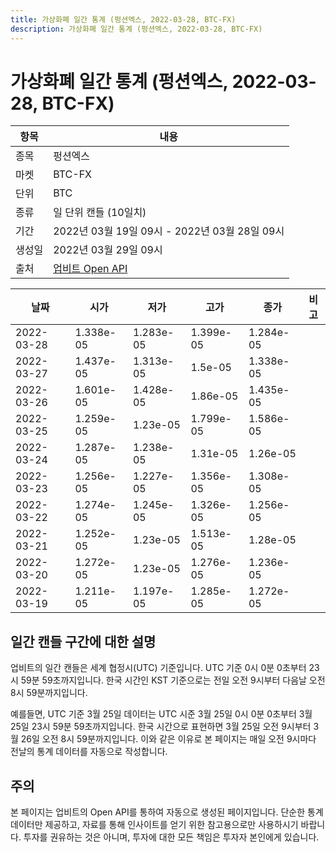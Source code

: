 ```yaml
---
title: 가상화폐 일간 통계 (펑션엑스, 2022-03-28, BTC-FX)
description: 가상화폐 일간 통계 (펑션엑스, 2022-03-28, BTC-FX)
---
```



가상화폐 일간 통계 (펑션엑스, 2022-03-28, BTC-FX)
===

|항목|내용|
|--|--|
|종목|펑션엑스|
|마켓|BTC-FX|
|단위|BTC|
|종류|일 단위 캔들 (10일치)|
|기간|2022년 03월 19일 09시 - 2022년 03월 28일 09시|
|생성일|2022년 03월 29일 09시|
|출처|[업비트 Open API](https://docs.upbit.com)|


|날짜|시가|저가|고가|종가|비고|
|--|--|--|--|--|--|
|2022-03-28|1.338e-05|1.283e-05|1.399e-05|1.284e-05|    |
|2022-03-27|1.437e-05|1.313e-05|1.5e-05|1.338e-05|    |
|2022-03-26|1.601e-05|1.428e-05|1.86e-05|1.435e-05|    |
|2022-03-25|1.259e-05|1.23e-05|1.799e-05|1.586e-05|    |
|2022-03-24|1.287e-05|1.238e-05|1.31e-05|1.26e-05|    |
|2022-03-23|1.256e-05|1.227e-05|1.356e-05|1.308e-05|    |
|2022-03-22|1.274e-05|1.245e-05|1.326e-05|1.256e-05|    |
|2022-03-21|1.252e-05|1.23e-05|1.513e-05|1.28e-05|    |
|2022-03-20|1.272e-05|1.23e-05|1.276e-05|1.236e-05|    |
|2022-03-19|1.211e-05|1.197e-05|1.285e-05|1.272e-05|    |


일간 캔들 구간에 대한 설명
---


업비트의 일간 캔들은 세계 협정시(UTC) 기준입니다. 
UTC 기준 0시 0분 0초부터 23시 59분 59초까지입니다. 
한국 시간인 KST 기준으로는 전일 오전 9시부터 다음날 오전 8시 59분까지입니다. 


예를들면, UTC 기준 3월 25일 데이터는 UTC 시준 3월 25일 0시 0분 0초부터 3월 25일 23시 59분 59초까지입니다. 
한국 시간으로 표현하면 3월 25일 오전 9시부터 3월 26일 오전 8시 59분까지입니다. 
이와 같은 이유로 본 페이지는 매일 오전 9시마다 전날의 통계 데이터를 자동으로 작성합니다. 


주의
---


본 페이지는 업비트의 Open API를 통하여 자동으로 생성된 페이지입니다. 
단순한 통계 데이터만 제공하고, 자료를 통해 인사이트를 얻기 위한 참고용으로만 사용하시기 바랍니다. 
투자를 권유하는 것은 아니며, 투자에 대한 모든 책임은 투자자 본인에게 있습니다. 
